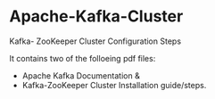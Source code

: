 # Apache-Kafka-Cluster
Kafka- ZooKeeper Cluster Configuration Steps

It contains two of the folloeing pdf files:
* Apache Kafka Documentation &
* Kafka-ZooKeeper Cluster Installation guide/steps.
